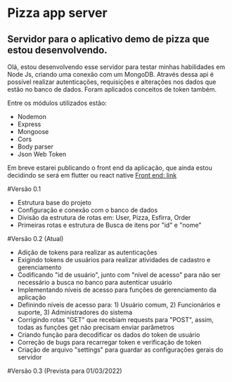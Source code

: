 # Pizza app server
Servidor para o aplicativo demo de pizza que estou desenvolvendo.
----------------------------------------------------------------

Olá, estou desenvolvendo esse servidor para testar minhas habilidades em Node Js, criando uma conexão com um MongoDB. Através dessa api é possível realizar autenticações, requisições e alterações nos dados que estão no banco de dados. Foram aplicados conceitos de token também.

Entre os módulos utilizados estão:
- Nodemon
- Express
- Mongoose
- Cors
- Body parser
- Json Web Token

Em breve estarei publicando o front end da aplicação, que ainda estou decidindo se será em flutter ou react native
[Front end: link](https://github.com/andrelara2002/pizza-app)

#Versão 0.1
- Estrutura base do projeto
- Configuração e conexão com o banco de dados
- Divisão da estrutura de rotas em: User, Pizza, Esfirra, Order
- Primeiras rotas e estrutura de Busca de itens por "id" e "nome"

#Versão 0.2 (Atual)
- Adição de tokens para realizar as autenticações
- Exigindo tokens de usuários para realizar atividades de cadastro e gerenciamento
- Codificando "id de usuário", junto com "nível de acesso" para não ser necessário a busca no banco para autenticar usuário
- Implementando níveis de acesso para funções de gerenciamento da aplicação
- Definindo níveis de acesso para: 1) Usuário comum, 2) Funcionários e suporte, 3) Administradores do sistema
- Corrigindo rotas "GET" que recebiam requests para "POST", assim, todas as funções get não precisam enviar parâmetros
- Criando função para decodificar os dados do token de usuário
- Correção de bugs para recarregar token e verificação de token
- Criação de arquivo "settings" para guardar as configurações gerais do servidor

#Versão 0.3 (Prevista para 01/03/2022)
